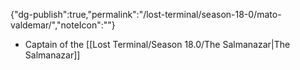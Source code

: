 
{"dg-publish":true,"permalink":"/lost-terminal/season-18-0/mato-valdemar/","noteIcon":""}



- Captain of the [[Lost Terminal/Season 18.0/The Salmanazar\|The Salmanazar]]
 
